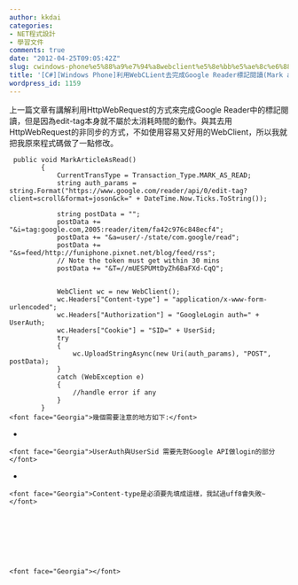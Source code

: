 ```yaml
---
author: kkdai
categories:
- NET程式設計
- 學習文件
comments: true
date: "2012-04-25T09:05:42Z"
slug: cwindows-phone%e5%88%a9%e7%94%a8webclient%e5%8e%bb%e5%ae%8c%e6%88%90google-reader%e6%a8%99%e8%a8%98%e9%96%b1%e8%ae%80mark-as-read
title: '[C#][Windows Phone]利用WebCLient去完成Google Reader標記閱讀(Mark as read)'
wordpress_id: 1159
---
```


上一篇文章有講解利用HttpWebRequest的方式來完成Google Reader中的標記閱讀，但是因為edit-tag本身就不屬於太消耗時間的動作。與其去用HttpWebRequest的非同步的方式，不如使用容易又好用的WebClient，所以我就把我原來程式碼做了一點修改。

 
    
     public void MarkArticleAsRead()
            {
                CurrentTransType = Transaction_Type.MARK_AS_READ;
                string auth_params = string.Format("https://www.google.com/reader/api/0/edit-tag?client=scroll&format=joson&ck=" + DateTime.Now.Ticks.ToString());
    
                string postData = "";
                postData += "&i=tag:google.com,2005:reader/item/fa42c976c848ecf4";
                postData += "&a=user/-/state/com.google/read";
                postData += "&s=feed/http://funiphone.pixnet.net/blog/feed/rss";
                // Note the token must get within 30 mins
                postData += "&T=//mUESPUMtDyZh6BaFXd-CqQ";
    
    
                WebClient wc = new WebClient();
                wc.Headers["Content-type"] = "application/x-www-form-urlencoded";
                wc.Headers["Authorization"] = "GoogleLogin auth=" + UserAuth;
                wc.Headers["Cookie"] = "SID=" + UserSid;
                try
                {
                    wc.UploadStringAsync(new Uri(auth_params), "POST", postData);
                }
                catch (WebException e)
                {
                    //handle error if any
                }
            }
    <font face="Georgia">幾個需要注意的地方如下:</font>






  
  * 
    
    
    <font face="Georgia">UserAuth與UserSid 需要先對Google API做login的部分</font>


  


  
  * 
    
    
    <font face="Georgia">Content-type是必須要先填成這樣，我試過uff8會失敗~</font>


  




    
    <font face="Georgia"></font>
